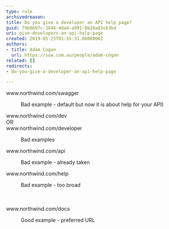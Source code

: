 ```yaml
---
type: rule
archivedreason: 
title: Do you give a developer an API help page?
guid: 79b0697c-1046-4da4-a991-0b28a83c63bd
uri: give-developers-an-api-help-page
created: 2019-05-25T01:55:31.0000000Z
authors:
- title: Adam Cogan
  url: https://ssw.com.au/people/adam-cogan
related: []
redirects:
- do-you-give-a-developer-an-api-help-page

---
```



<p class="ssw15-rteElement-GreyBox">www.northwind.com/swagger&#160;<br></p><div><dd class="ssw15-rteElement-FigureBad">Bad example -&#160;default but&#160;now it is about help for your API)​​<br></dd><p class="ssw15-rteElement-GreyBox">www.northwind.com/dev​<br>OR​<br>www.northwind.com/developer<br></p></div><div><dd class="ssw15-rteElement-FigureBad">Bad example​​s<br></dd><p class="ssw15-rteElement-GreyBox">www.northwind.com/api &#160;</p></div><div><dd class="ssw15-rteElement-FigureBad">Bad example -&#160;already taken<br></dd><p class="ssw15-rteElement-GreyBox">www.northwind.com/help&#160;</p></div><div><dd class="ssw15-rteElement-FigureBad">Bad example - too broad<br></dd></div>
<br><excerpt class='endintro'></excerpt><br>
<p class="ssw15-rteElement-GreyBox">www.northwind.com/docs&#160;</p><dd class="ssw15-rteElement-FigureGood">Good example -&#160;preferred URL​<br></dd>


